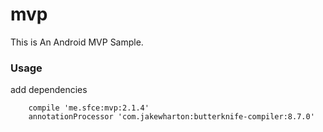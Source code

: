 # mvp
This is An Android MVP Sample. <br/>

### Usage
add dependencies
```
    compile 'me.sfce:mvp:2.1.4'
    annotationProcessor 'com.jakewharton:butterknife-compiler:8.7.0'
```


